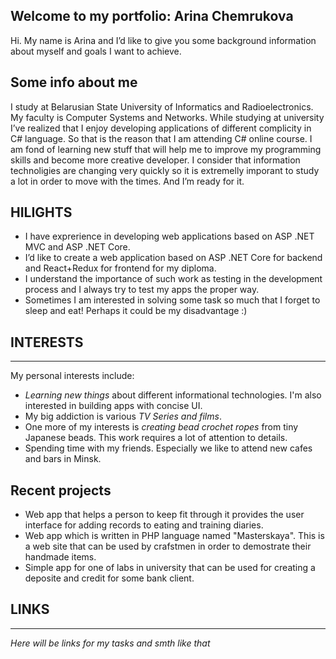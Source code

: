 ## Welcome to my portfolio: Arina Chemrukova
Hi. My name is Arina and I’d like to give you some background information about myself and goals I want to achieve.

## Some info about me

I study at Belarusian State University of Informatics and Radioelectronics.
My faculty is Computer Systems and Networks. While studying at university I’ve realized that I enjoy developing applications of different complicity in C# language. So that is the reason that I am attending C# online course. I am fond of learning new stuff that will help me to improve my programming skills and become more creative developer. I consider that information technoligies are changing very quickly so it is extremelly imporant to study a lot in order to move with the times. And I’m ready for it.

## HILIGHTS

- I have exprerience in developing web applications based on ASP .NET MVC and ASP .NET Core.
- I’d like to create a web application based on ASP .NET Core for backend and React+Redux for frontend for my diploma.
- I understand the importance of such work as testing in the development process and I always try to test my apps the proper way.
- Sometimes I am interested in solving some task so much that I forget to sleep and eat! Perhaps it could be my disadvantage :)

## INTERESTS
***
My personal interests include:

- *Learning new things* about different
informational technologies. I'm also 
interested in building apps with concise UI.
- My big addiction is various *TV Series and 
films*. 
- One more of my interests is *creating bead crochet ropes*
from tiny Japanese beads. This work requires a lot
of attention to details.
- Spending time with my friends. Especially we like to 
attend new cafes and bars in Minsk.

## Recent projects
- Web app that helps a person to keep fit through it
provides the user interface for adding records to 
eating and training diaries. 
- Web app which is written in PHP language named "Masterskaya".
This is a web site that can 
be used by crafstmen in order to demostrate their handmade items.
- Simple app for one of labs in university that can be used for 
creating a deposite and credit for some bank client.

## LINKS 
***
*Here will be links for my tasks and smth like that*
